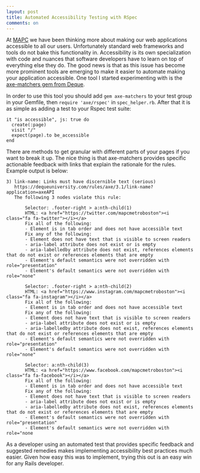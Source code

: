```yaml
---
layout: post
title: Automated Accessibility Testing with RSpec
comments: on
---
```

At [MAPC](https://www.mapc.org) we have been thinking more about making our web applications accessible to all our users. Unfortunately standard web frameworks and tools do not bake this functionality in. Accessibility is its own specialization with code and nuances that software developers have to learn on top of everything else they do. The good news is that as this issue has become more prominent tools are emerging to make it easier to automate making your application accessible. One tool I started experimenting with is the [axe-matchers gem from Deque](https://github.com/dequelabs/axe-matchers).

In order to use this tool you should add `gem axe-matchers` to your test group in your Gemfile, then `require 'axe/rspec'` in `spec_helper.rb`. After that it is as simple as adding a test to your Rspec test suite:

  ```
  it "is accessible", js: true do
    create(:page)
    visit "/"
    expect(page).to be_accessible
  end
  ```

There are methods to get granular with different parts of your pages if you want to break it up. The nice thing is that axe-matchers provides specific actionable feedback with links that explain the rationale for the rules. Example output is below:

```
3) link-name: Links must have discernible text (serious)
   https://dequeuniversity.com/rules/axe/3.1/link-name?application=axeAPI
   The following 3 nodes violate this rule:

       Selector: .footer-right > a:nth-child(1)
       HTML: <a href="https://twitter.com/mapcmetroboston"><i class="fa fa-twitter"></i></a>
       Fix all of the following:
       - Element is in tab order and does not have accessible text
       Fix any of the following:
       - Element does not have text that is visible to screen readers
       - aria-label attribute does not exist or is empty
       - aria-labelledby attribute does not exist, references elements that do not exist or references elements that are empty
       - Element's default semantics were not overridden with role="presentation"
       - Element's default semantics were not overridden with role="none"

       Selector: .footer-right > a:nth-child(2)
       HTML: <a href="https://www.instagram.com/mapcmetroboston"><i class="fa fa-instagram"></i></a>
       Fix all of the following:
       - Element is in tab order and does not have accessible text
       Fix any of the following:
       - Element does not have text that is visible to screen readers
       - aria-label attribute does not exist or is empty
       - aria-labelledby attribute does not exist, references elements that do not exist or references elements that are empty
       - Element's default semantics were not overridden with role="presentation"
       - Element's default semantics were not overridden with role="none"

       Selector: a:nth-child(3)
       HTML: <a href="https://www.facebook.com/mapcmetroboston"><i class="fa fa-facebook"></i></a>
       Fix all of the following:
       - Element is in tab order and does not have accessible text
       Fix any of the following:
       - Element does not have text that is visible to screen readers
       - aria-label attribute does not exist or is empty
       - aria-labelledby attribute does not exist, references elements that do not exist or references elements that are empty
       - Element's default semantics were not overridden with role="presentation"
       - Element's default semantics were not overridden with role="none
   ```

As a developer using an automated test that provides specific feedback and suggested remedies makes implementing accessibility best practices much easier. Given how easy this was to implement, trying this out is an easy win for any Rails developer.
